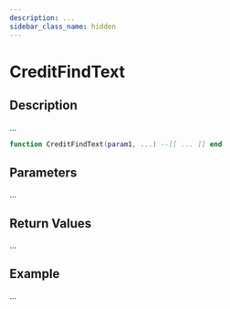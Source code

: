 ```yaml
---
description: ...
sidebar_class_name: hidden
---
```


# CreditFindText

## Description

...

```lua
function CreditFindText(param1, ...) --[[ ... ]] end
```

## Parameters

...

## Return Values

...

## Example

...

